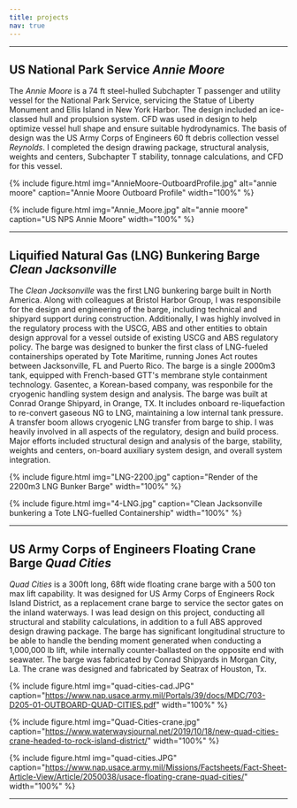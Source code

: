 ```yaml
---
title: projects
nav: true
---
```


------

## US National Park Service *Annie Moore* 

The *Annie Moore* is a 74 ft steel-hulled Subchapter T passenger and utility vessel for the National Park Service, servicing the Statue of Liberty Monument and Ellis Island in New York Harbor. The design included an ice-classed hull and propulsion system. CFD was used in design to help optimize vessel hull shape and ensure suitable hydrodynamics. The basis of design was the US Army Corps of Engineers 60 ft debris collection vessel *Reynolds*. I completed the design drawing package, structural analysis, weights and centers, Subchapter T stability, tonnage calculations, and CFD for this vessel.

{% include figure.html img="AnnieMoore-OutboardProfile.jpg" alt="annie moore" caption="Annie Moore Outboard Profile" width="100%" %}

{% include figure.html img="Annie_Moore.jpg" alt="annie moore" caption="US NPS Annie Moore" width="100%" %}

------

## Liquified Natural Gas (LNG) Bunkering Barge *Clean Jacksonville* 

The *Clean Jacksonville* was the first LNG bunkering barge built in North America. Along with colleagues at Bristol Harbor Group, I was responsibile for the design and engineering of the barge, including technical and shipyard support during construction. Additionally, I was highly involved in the regulatory process with the USCG, ABS and other entities to obtain design approval for a vessel outside of existing USCG and ABS regulatory policy. The barge was designed to bunker the first class of LNG-fueled containerships operated by Tote Maritime, running Jones Act routes between Jacksonville, FL and Puerto Rico. The barge is a single 2000m3 tank, equipped with French-based GTT's membrane style containment technology. Gasentec, a Korean-based company, was responbile for the cryogenic handling system design and analysis. The barge was built at Conrad Orange Shipyard, in Orange, TX. It includes onboard re-liquefaction to re-convert gaseous NG to LNG, maintaining a low internal tank pressure. A transfer boom allows cryogenic LNG transfer from barge to ship. I was heavily involved in all aspects of the regulatory, design and build process. Major efforts included structural design and analysis of the barge, stability, weights and centers, on-board auxiliary system design, and overall system integration.

{% include figure.html img="LNG-2200.jpg" caption="Render of the 2200m3 LNG Bunker Barge" width="100%" %}

{% include figure.html img="4-LNG.jpg" caption="Clean Jacksonville bunkering a Tote LNG-fuelled Containership" width="100%" %}

-------

## US Army Corps of Engineers Floating Crane Barge *Quad Cities* 

*Quad Cities* is a 300ft long, 68ft wide floating crane barge with a 500 ton max lift capability. It was designed for US Army Corps of Engineers Rock Island District, as a replacement crane barge to service the sector gates on the inland waterways. I was lead design on this project, conducting all structural and stability calculations, in addition to a full ABS approved design drawing package. The barge has significant longitudinal structure to be able to handle the bending moment generated when conducting a 1,000,000 lb lift, while internally counter-ballasted on the opposite end with seawater. The barge was fabricated by Conrad Shipyards in Morgan City, La. The crane was designed and fabricated by Seatrax of Houston, Tx.

{% include figure.html img="quad-cities-cad.JPG" caption="https://www.nap.usace.army.mil/Portals/39/docs/MDC/703-D205-01-OUTBOARD-QUAD-CITIES.pdf" width="100%" %}

{% include figure.html img="Quad-Cities-crane.jpg" caption="https://www.waterwaysjournal.net/2019/10/18/new-quad-cities-crane-headed-to-rock-island-district/" width="100%" %}

{% include figure.html img="quad-cities.JPG" caption="https://www.nap.usace.army.mil/Missions/Factsheets/Fact-Sheet-Article-View/Article/2050038/usace-floating-crane-quad-cities/" width="100%" %}

-------
